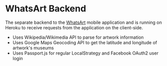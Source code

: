 # WhatsArt Backend
The separate backend to the [WhatsArt](https://github.com/huangka97/whatsart) mobile application and is running on Heroku to receive requests from the application on the client-side. 
* Uses Wikipedia/Wikimedia API to parse for artwork information
* Uses Google Maps Geocoding API to get the latitude and longitude of artwork's museums
* Uses Passport.js for regular LocalStrategy and Facebook OAuth2 user login
